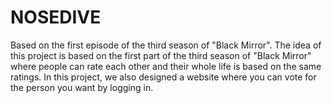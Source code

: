 # NOSEDIVE
Based on the first episode of the third season of "Black Mirror".  The idea of this project is based on the first part of the third season of "Black Mirror" where people can rate each other and their whole life is based on the same ratings. In this project, we also designed a website where you can vote for the person you want by logging in.
